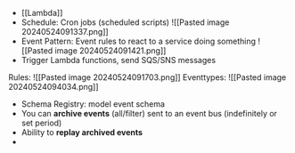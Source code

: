 - [[Lambda]]
- Schedule: Cron jobs (scheduled scripts)
![[Pasted image 20240524091337.png]]
- Event Pattern: Event rules to react to a service doing something
![[Pasted image 20240524091421.png]]
- Trigger Lambda functions, send SQS/SNS messages

Rules:
![[Pasted image 20240524091703.png]]
Eventtypes:
![[Pasted image 20240524094034.png]]
- Schema Registry: model event schema
- You can **archive events** (all/filter) sent to an event bus (indefinitely or set period)
- Ability to **replay archived events**
-